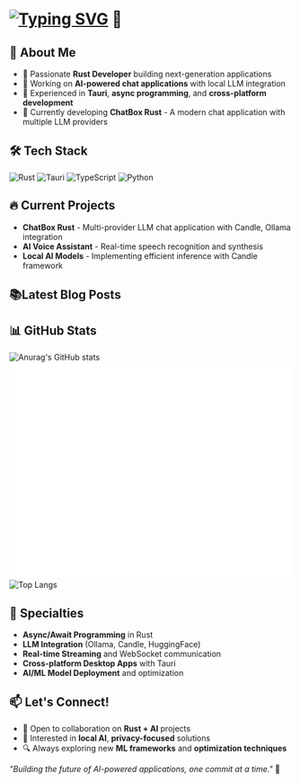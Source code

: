 # [![Typing SVG](https://readme-typing-svg.demolab.com?font=Fira+Code&size=26&pause=1000&color=8AACF7&width=435&lines=Hi+there%2C+I'm+Horldsence!+)](https://git.io/typing-svg) 👋

## 🚀 About Me
- 🦀 Passionate **Rust Developer** building next-generation applications
- 🤖 Working on **AI-powered chat applications** with local LLM integration
- 🔧 Experienced in **Tauri**, **async programming**, and **cross-platform development**
- 🎯 Currently developing **ChatBox Rust** - A modern chat application with multiple LLM providers

## 🛠️ Tech Stack
![Rust](https://img.shields.io/badge/-Rust-000000?style=flat&logo=rust&logoColor=orange)
![Tauri](https://img.shields.io/badge/-Tauri-24C8DB?style=flat&logo=tauri&logoColor=white)
![TypeScript](https://img.shields.io/badge/-TypeScript-007ACC?style=flat&logo=typescript&logoColor=white)
![Python](https://img.shields.io/badge/-Python-3776AB?style=flat&logo=python&logoColor=white)

## 🔥 Current Projects
- **ChatBox Rust** - Multi-provider LLM chat application with Candle, Ollama integration
- **AI Voice Assistant** - Real-time speech recognition and synthesis
- **Local AI Models** - Implementing efficient inference with Candle framework

## 📚**Latest Blog Posts**
<!-- BLOG-POST-LIST:START -->
<!-- BLOG-POST-LIST:END -->

## 📊 GitHub Stats
![Anurag's GitHub stats](https://github-readme-stats.vercel.app/api?username=Horldsence&hide=contribs,prs&show_icons=true&theme=synthwave)
![Metrics](/github-metrics.svg)
![Top Langs](https://github-readme-stats.vercel.app/api/top-langs/?username=horldsence)

## 🌟 Specialties
- **Async/Await Programming** in Rust
- **LLM Integration** (Ollama, Candle, HuggingFace)
- **Real-time Streaming** and WebSocket communication
- **Cross-platform Desktop Apps** with Tauri
- **AI/ML Model Deployment** and optimization

## 📫 Let's Connect!
- 💼 Open to collaboration on **Rust + AI** projects
- 🎯 Interested in **local AI**, **privacy-focused** solutions
- 🔍 Always exploring new **ML frameworks** and **optimization techniques**

*"Building the future of AI-powered applications, one commit at a time."* 🚀
